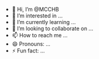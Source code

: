 - 👋 Hi, I’m @MCCHB
- 👀 I’m interested in ...
- 🌱 I’m currently learning ...
- 💞️ I’m looking to collaborate on ...
- 📫 How to reach me ...
- 😄 Pronouns: ...
- ⚡ Fun fact: ...

<!---
MCCHB/MCCHB is a ✨ special ✨ repository because its `README.md` (this file) appears on your GitHub profile.
You can click the Preview link to take a look at your changes.
--->
